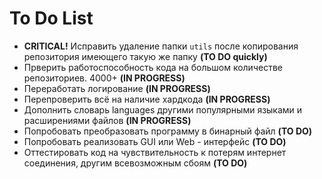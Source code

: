 
# To Do List
- **CRITICAL!** Исправить удаление папки `utils` после копирования репозитория имеющего такую же папку **(TO DO quickly)**
- Прверить работоспособность кода на большом количестве репозиториев. 4000+ **(IN PROGRESS)**
- Переработать логирование **(IN PROGRESS)**
- Перепроверить всё на наличие хардкода **(IN PROGRESS)**
- Дополнить словарь languages другими популярными языками и расширениями файлов **(IN PROGRESS)**
- Попробовать преобразовать программу в бинарный файл **(TO DO)**
- Попробовать реализовать GUI или Web - интерфейс **(TO DO)**
- Оттестировать код на чувствительность к потерям интернет соединения, другим всевозможным сбоям **(TO DO)**

